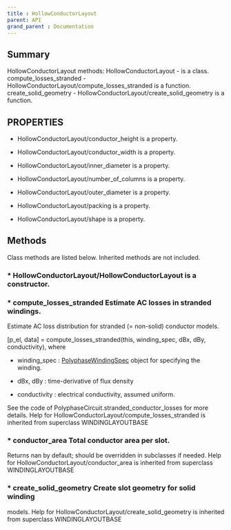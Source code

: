```yaml
---
title : HollowConductorLayout
parent: API
grand_parent : Documentation
---
```

## Summary
HollowConductorLayout methods:
HollowConductorLayout - is a class.
compute_losses_stranded - HollowConductorLayout/compute_losses_stranded is a function.
create_solid_geometry - HollowConductorLayout/create_solid_geometry is a function.
## PROPERTIES
* HollowConductorLayout/conductor_height is a property.

* HollowConductorLayout/conductor_width is a property.

* HollowConductorLayout/inner_diameter is a property.

* HollowConductorLayout/number_of_columns is a property.

* HollowConductorLayout/outer_diameter is a property.

* HollowConductorLayout/packing is a property.

* HollowConductorLayout/shape is a property.

## Methods
Class methods are listed below. Inherited methods are not included.
### * HollowConductorLayout/HollowConductorLayout is a constructor.

### * compute_losses_stranded Estimate AC losses in stranded windings.

Estimate AC loss distribution for stranded (= non-solid)
conductor models.

[p_el, data] = compute_losses_stranded(this, winding_spec, dBx,
dBy, conductivity), where

* winding_spec : [PolyphaseWindingSpec](PolyphaseWindingSpec.html) object for specifying the
winding.

* dBx, dBy : time-derivative of flux density

* conductivity : electrical conductivity, assumed uniform.

See the code of PolyphaseCircuit.stranded_conductor_losses for
more details.
Help for HollowConductorLayout/compute_losses_stranded is inherited from superclass WINDINGLAYOUTBASE

### * conductor_area Total conductor area per slot.

Returns nan by default; should be overridden in subclasses if
needed.
Help for HollowConductorLayout/conductor_area is inherited from superclass WINDINGLAYOUTBASE

### * create_solid_geometry Create slot geometry for solid winding
models.
Help for HollowConductorLayout/create_solid_geometry is inherited from superclass WINDINGLAYOUTBASE

